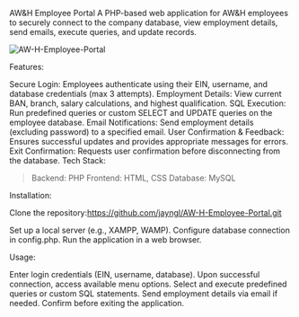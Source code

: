
AW&H Employee Portal
A PHP-based web application for AW&H employees to securely connect to the company database, view employment details, send emails, execute queries, and update records.

![AW-H-Employee-Portal](https://github.com/user-attachments/assets/8185b6a9-8088-47c3-9793-8ac171f1fca4)


Features:

Secure Login: Employees authenticate using their EIN, username, and database credentials (max 3 attempts).
Employment Details: View current BAN, branch, salary calculations, and highest qualification.
SQL Execution: Run predefined queries or custom SELECT and UPDATE queries on the employee database.
Email Notifications: Send employment details (excluding password) to a specified email.
User Confirmation & Feedback: Ensures successful updates and provides appropriate messages for errors.
Exit Confirmation: Requests user confirmation before disconnecting from the database.
Tech Stack:
> Backend: PHP
> Frontend: HTML, CSS
> Database: MySQL

Installation:

Clone the repository:https://github.com/jayngl/AW-H-Employee-Portal.git

Set up a local server (e.g., XAMPP, WAMP).
Configure database connection in config.php.
Run the application in a web browser.


Usage:

Enter login credentials (EIN, username, database).
Upon successful connection, access available menu options.
Select and execute predefined queries or custom SQL statements.
Send employment details via email if needed.
Confirm before exiting the application.

